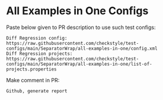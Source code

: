 # All Examples in One Configs
Paste below given to PR description to use such test configs:
```
Diff Regression config: https://raw.githubusercontent.com/checkstyle/test-configs/main/SeparatorWrap/all-examples-in-one/config.xml
Diff Regression projects: https://raw.githubusercontent.com/checkstyle/test-configs/main/SeparatorWrap/all-examples-in-one/list-of-projects.properties
```
Make comment in PR:
```
Github, generate report
```
